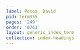 ```yaml
---
label: Pesoa, David
pid: term955
pages: '249'
order: '0761'
layout: generic_index_term
collection: index-headings
---
```

